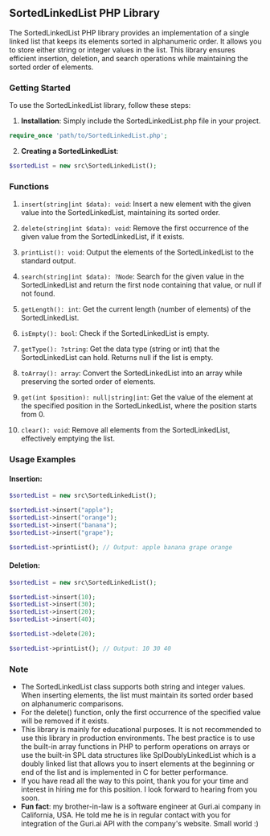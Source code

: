 ## SortedLinkedList PHP Library

The SortedLinkedList PHP library provides an implementation of a single linked list that keeps its elements sorted in alphanumeric order. It allows you to store either string or integer values in the list. This library ensures efficient insertion, deletion, and search operations while maintaining the sorted order of elements.

### Getting Started

To use the SortedLinkedList library, follow these steps:

1. **Installation**: Simply include the SortedLinkedList.php file in your project.

```php
require_once 'path/to/SortedLinkedList.php';
```

2. **Creating a SortedLinkedList**:

```php
$sortedList = new src\SortedLinkedList();
```

### Functions

1. `insert(string|int $data): void`: Insert a new element with the given value into the SortedLinkedList, maintaining its sorted order.

2. `delete(string|int $data): void`: Remove the first occurrence of the given value from the SortedLinkedList, if it exists.

3. `printList(): void`: Output the elements of the SortedLinkedList to the standard output.

4. `search(string|int $data): ?Node`: Search for the given value in the SortedLinkedList and return the first node containing that value, or null if not found.

5. `getLength(): int`: Get the current length (number of elements) of the SortedLinkedList.

6. `isEmpty(): bool`: Check if the SortedLinkedList is empty.

7. `getType(): ?string`: Get the data type (string or int) that the SortedLinkedList can hold. Returns null if the list is empty.

8. `toArray(): array`: Convert the SortedLinkedList into an array while preserving the sorted order of elements.

9. `get(int $position): null|string|int`: Get the value of the element at the specified position in the SortedLinkedList, where the position starts from 0.

10. `clear(): void`: Remove all elements from the SortedLinkedList, effectively emptying the list.

### Usage Examples

#### Insertion:

```php
$sortedList = new src\SortedLinkedList();

$sortedList->insert("apple");
$sortedList->insert("orange");
$sortedList->insert("banana");
$sortedList->insert("grape");

$sortedList->printList(); // Output: apple banana grape orange
```

#### Deletion:

```php
$sortedList = new src\SortedLinkedList();

$sortedList->insert(10);
$sortedList->insert(30);
$sortedList->insert(20);
$sortedList->insert(40);

$sortedList->delete(20);

$sortedList->printList(); // Output: 10 30 40
```

### Note

- The SortedLinkedList class supports both string and integer values. When inserting elements, the list must maintain its sorted order based on alphanumeric comparisons.
- For the delete() function, only the first occurrence of the specified value will be removed if it exists.
- This library is mainly for educational purposes. It is not recommended to use this library in production environments. The best practice is to use the built-in array functions in PHP to perform operations on arrays or use the built-in SPL data structures like SplDoublyLinkedList which is a doubly linked list that allows you to insert elements at the beginning or end of the list and is implemented in C for better performance.
- If you have read all the way to this point, thank you for your time and interest in hiring me for this position. I look forward to hearing from you soon.
- **Fun fact**: my brother-in-law is a software engineer at Guri.ai company in California, USA. He told me he is in regular contact with you for integration of the Guri.ai API with the company's website. Small world :)
